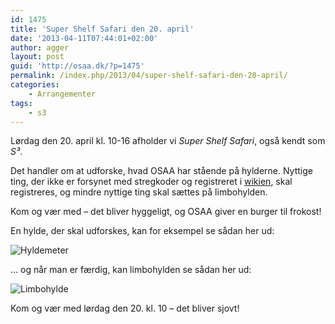 ```yaml
---
id: 1475
title: 'Super Shelf Safari den 20. april'
date: '2013-04-11T07:44:01+02:00'
author: agger
layout: post
guid: 'http://osaa.dk/?p=1475'
permalink: /index.php/2013/04/super-shelf-safari-den-20-april/
categories:
    - Arrangementer
tags:
    - s3
---
```


Lørdag den 20. april kl. 10-16 afholder vi *Super Shelf Safari*, også kendt som *S³*.

Det handler om at udforske, hvad OSAA har stående på hylderne. Nyttige ting, der ikke er forsynet med stregkoder og registreret i [wikien](https://www.osaa.dk//wiki/index.php/Kategori:Gear), skal registreres, og mindre nyttige ting skal sættes på limbohylden.

Kom og vær med – det bliver hyggeligt, og OSAA giver en burger til frokost!

En hylde, der skal udforskes, kan for eksempel se sådan her ud:

![](https://www.osaa.dk//wp-uploads/2012/02/P1090369.jpg "Hyldemeter")

… og når man er færdig, kan limbohylden se sådan her ud:

![](https://www.osaa.dk//wp-uploads/2012/02/P1090368.jpg "Limbohylde")

Kom og vær med lørdag den 20. kl. 10 – det bliver sjovt!